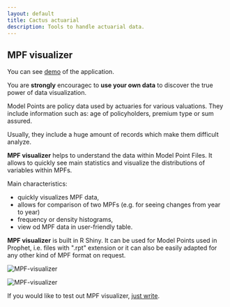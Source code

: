 ```yaml
---
layout: default
title: Cactus actuarial
description: Tools to handle actuarial data.
---
```


## MPF visualizer

You can see [demo](https://cactus-actuarial.shinyapps.io/mpf-vis/) of the application. 

You are **strongly** encouragec to **use your own data** to discover the true power of data visualization.

Model Points are policy data used by actuaries for various valuations. They include information such as: age of policyholders, premium type or sum assured. 

Usually, they include a huge amount of records which make them difficult analyze.

**MPF visualizer** helps to understand the data within Model Point Files. It allows to quickly see main statistics and visualize the distributions of variables within MPFs.

Main characteristics:
* quickly visualizes MPF data,
* allows for comparison of two MPFs (e.g. for seeing changes from year to year)
* frequency or density histograms,
* view od MPF data in user-friendly table.

**MPF visualizer** is built in R Shiny. It can be used for Model Points used in Prophet, i.e. files with ".rpt" extension or it can also be easily adapted for any other kind of MPF format on request.

![MPF-visualizer](../img/screen-1.png)

![MPF-visualizer](../img/screen-2.png)

If you would like to test out MPF visualizer, [just write](./contact.html).